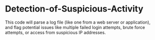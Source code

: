 # Detection-of-Suspicious-Activity
This code will parse a log file (like one from a web server or application), and flag potential issues like multiple failed login attempts, brute force attempts, or access from suspicious IP addresses.
